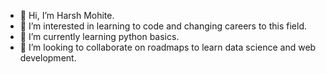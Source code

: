 - 👋 Hi, I’m Harsh Mohite.
- 👀 I’m interested in learning to code and changing careers to this field.
- 🌱 I’m currently learning python basics.
- 💞️ I’m looking to collaborate on roadmaps to learn data science and web development.

<!---
harsh-mohite-09/harsh-mohite-09 is a ✨ special ✨ repository because its `README.md` (this file) appears on your GitHub profile.
You can click the Preview link to take a look at your changes.
--->
